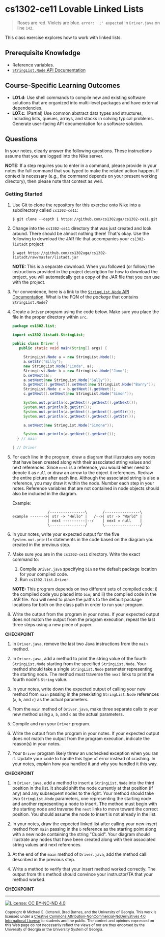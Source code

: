 # cs1302-ce11 Lovable Linked Lists 

> Roses are red. 
> Violets are blue. 
> `error: ';' expected` in `Driver.java` on line `142`.

This class exercise explores how to work with linked lists.

## Prerequisite Knowledge

* Reference variables.
* [`StringList.Node` API Documentation](http://cobweb.cs.uga.edu/~mec/cs1302/listadt-api/cs1302/listadt/StringList.Node.html)

## Course-Specific Learning Outcomes

* **LO1.d:** Use shell commands to compile new and existing software solutions that are organized into 
multi-level packages and have external dependencies.
* **LO7.c:** (Partial) Use common abstract data types and structures, including lists, queues, arrays, 
and stacks in solving typical problems.  Generate user-facing API documentation for a software solution.

## Questions

In your notes, clearly answer the following questions. These instructions assume that you are 
logged into the Nike server. 

**NOTE:** If a step requires you to enter in a command, please provide in your notes the full 
command that you typed to make the related action happen. If context is necessary (e.g., the 
command depends on your present working directory), then please note that context as well.

### Getting Started

1. Use Git to clone the repository for this exercise onto Nike into a subdirectory called `cs1302-ce11`:

   ```
   $ git clone --depth 1 https://github.com/cs1302uga/cs1302-ce11.git
   ```

1. Change into the `cs1302-ce11` directory that was just created and look around. There should be
   almost nothing there! That's okay. Use the following to download the JAR file that accompanies your
   `cs1302-listadt` project:
   
   ```
   $ wget https://github.com/cs1302uga/cs1302-listadt/raw/master/listadt.jar
   ```
   
   **NOTE:** This is a separate download. When you followed (or follow) the instructions provided
   in the project description for how to download the project, you will automatically get a copy of
   the JAR file that you can use with the project.

1. For convenience, here is a link to the 
   [`StringList.Node` API Documentation](http://cobweb.cs.uga.edu/~mec/cs1302/listadt-api/cs1302/listadt/StringList.Node.html).
   What is the FQN of the _package_ that contains `StringList.Node`?

1. Create a `Driver` program using the code below. Make sure you place the file in the proper directory
   within `src`.

   ```java
   package cs1302.list;

   import cs1302.listadt.StringList;

   public class Driver {
      public static void main(String[] args) {

        StringList.Node a = new StringList.Node();
        a.setStr("Billy");
        new StringList.Node("Linda", a);
        StringList.Node b = new StringList.Node("Juno");
        b.setNext(a);
        a.setNext(new StringList.Node("Sally"));
        b.getNext().getNext().setNext(new StringList.Node("Barry"));
        StringList.Node c = b.getNext().getNext();
        c.getNext().setNext(new StringList.Node("Simon"));

        System.out.println(c.getNext().getNext().getNext());
        System.out.println(b.getStr());
        System.out.println(a.getNext().getNext().getStr());
        System.out.println(c.getNext().getNext().getStr());

        a.setNext(new StringList.Node("Simone"));

        System.out.println(a.getNext().getNext());
     } // main

   } // Driver
    ```

1. For each line in the program, draw a diagram that illustrates any nodes that have been created along with 
   their associated string values and next references. Since `next` is a reference, you would either need to 
   denote it as `null` or draw an arrow to the object it references. Redraw the entire picture after each line.
   Although the associated string is also a reference, you may draw it within the node. Number each step in 
   your notes. Reference variables that are not contained in node objects should also be included in the 
   diagram. 
   
   Example:
   ```
                   /----------------\       /----------------\
   example ------->| str -> "Hello" |   /-->| str -> "World" |
                   | next ----------|--/    | next = null    |
                   \----------------/       \----------------/
   ```
  
   
1. In your notes, write your expected output for the five `System.out.println` statements in the code based 
   on the diagram you created in the previous step. 
   
1. Make sure you are in the `cs1302-ce11` directory. Write the exact command to:
   1. Compile `Driver.java` specifying `bin` as the default package location for your compiled code.
   1. Run `cs1302.list.Driver`.
   
   **NOTE:** This program depends on two different sets of compiled code: i) the compiled code you placed
   into `bin`; and ii) the compiled code in the JAR file. You will need to place the paths to the default 
   package locations for both on the class path in order to run your program.

1. Write the output from the program in your notes. If your expected output does not match the output from the 
   program execution, repeat the last three steps using a new piece of paper.
   
**CHECKPOINT**

1. In `Driver.java`, remove the last two Java instructions from the `main` method.

1. In `Driver.java`, add a method to print the string value of the fourth `StringList.Node` starting from the 
   specified `StringList.Node`. Your method should take a single `StringList.Node` parameter representing the 
   starting node. The method must traverse the `next` links to print the fourth node's `String` value.
   
1. In your notes, write down the expected output of calling your new method from `main` passing in 
   the preexisting `StringList.Node` references (`a`, `b`, and `c`) as the actual parameters.

1. From the `main` method of `Driver.java`, make three separate calls to your new method using `a`, `b`,
   and `c` as the actual parameters.
   
1. Compile and run your `Driver` program. 

1. Write the output from the program in your notes. If your expected output does not match the output from the 
   program execution, indicate the reason(s) in your notes.
   
1. Your `Driver` program likely threw an unchecked exception when you ran it. Update your code to handle this 
   type of error instead of crashing. In your notes, explain how you handled it and why you handled it this way.

**CHECKPOINT**

1. In `Driver.java`, add a method to insert a `StringList.Node` into the third position in the list. It should 
   shift the node currently at that position (if any) and any subsequent nodes to the right. Your 
   method should take two `StringList.Node` parameters, one representing the starting node and another
   representing a node to insert. The method must begin with the starting node and traverse the `next` links to
   move toward the correct position. You should assume the node to insert is not already in the list.
  
1. In your notes, draw the expected linked list after calling your new insert method from `main` passing in 
   the `b` reference as the starting point along with a new node containing the string "Cupid". Your diagram 
   should illustrate any nodes that have been created along with their associated string values and next 
   references.

1. At the end of the `main` method of `Driver.java`, add the method call described in the previous step.
   
1. Write a method to verify that your insert method worked correctly. The output from this method should convince
   your instructor/TA that your method worked.

**CHECKPOINT**

<hr/>

[![License: CC BY-NC-ND 4.0](https://img.shields.io/badge/License-CC%20BY--NC--ND%204.0-lightgrey.svg)](http://creativecommons.org/licenses/by-nc-nd/4.0/)

<small>
Copyright &copy; Michael E. Cotterell, Brad Barnes, and the University of Georgia.
This work is licensed under a <a rel="license" href="http://creativecommons.org/licenses/by-nc-nd/4.0/">Creative Commons Attribution-NonCommercial-NoDerivatives 4.0 International License</a> to students and the public.
The content and opinions expressed on this Web page do not necessarily reflect the views of nor are they endorsed by the University of Georgia or the University System of Georgia.
</small>
